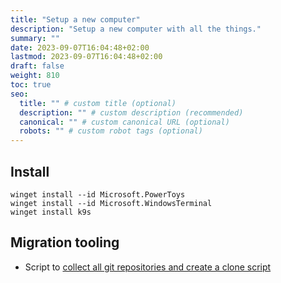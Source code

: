 ```yaml
---
title: "Setup a new computer"
description: "Setup a new computer with all the things."
summary: ""
date: 2023-09-07T16:04:48+02:00
lastmod: 2023-09-07T16:04:48+02:00
draft: false
weight: 810
toc: true
seo:
  title: "" # custom title (optional)
  description: "" # custom description (recommended)
  canonical: "" # custom canonical URL (optional)
  robots: "" # custom robot tags (optional)
---
```


## Install
```shell
winget install --id Microsoft.PowerToys
winget install --id Microsoft.WindowsTerminal
winget install k9s
```

## Migration tooling

- Script to [collect all git repositories and create a clone script](https://gist.github.com/Cyclodex/332802d133b67a379fcd4e9a5841a69a)
